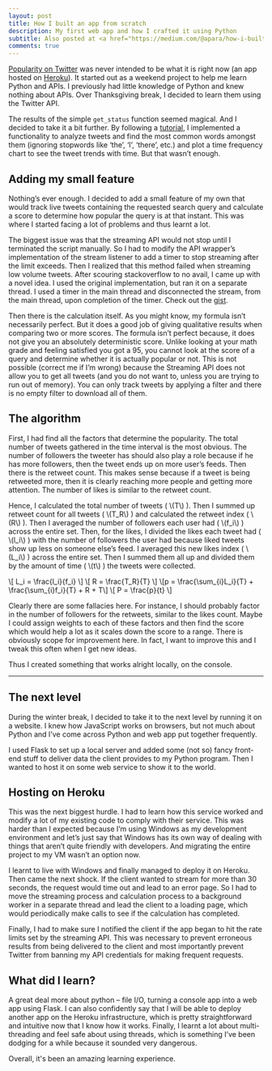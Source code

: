 ```yaml
---
layout: post
title: How I built an app from scratch
description: My first web app and how I crafted it using Python
subtitle: Also posted at <a href="https://medium.com/@apara/how-i-built-an-app-from-scratch-cf71c9f7d23f#.t25o3b56f">medium.com</a>
comments: true
---
```


[Popularity on Twitter](https://popularity-on-twitter.herokuapp.com/) was never intended to be what it is right now (an app hosted on [Heroku](http://heroku.com/)).
It started out as a weekend project to help me learn Python and APIs.
I previously had little knowledge of Python and knew nothing about APIs.
Over Thanksgiving break, I decided to learn them using the Twitter API.
<!--excerpt_ends-->

The results of the simple `get_status` function seemed magical.
And I decided to take it a bit further.
By following a [tutorial](https://marcobonzanini.com/2015/03/02/mining-twitter-data-with-python-part-1/), I implemented a functionality to analyze tweets and find the most common words amongst them (ignoring stopwords like ‘the’, ‘I’, ‘there’, etc.) and plot a time frequency chart to see the tweet trends with time.
But that wasn’t enough.

## Adding my small feature

Nothing’s ever enough.
I decided to add a small feature of my own that would track live tweets containing the requested search query and calculate a score to determine how popular the query is at that instant.
This was where I started facing a lot of problems and thus learnt a lot.

The biggest issue was that the streaming API would not stop until I terminated the script manually.
So I had to modify the API wrapper’s implementation of the stream listener to add a timer to stop streaming after the limit exceeds.
Then I realized that this method failed when streaming low volume tweets.
After scouring stackoverflow to no avail, I came up with a novel idea.
I used the original implementation, but ran it on a separate thread.
I used a timer in the main thread and disconnected the stream, from the main thread, upon completion of the timer.
Check out the [gist](https://gist.github.com/AparaV/6facd7db460b905933cf908c8b919b89).

Then there is the calculation itself.
As you might know, my formula isn’t necessarily perfect.
But it does a good job of giving qualitative results when comparing two or more scores.
The formula isn’t perfect because, it does not give you an absolutely deterministic score.
Unlike looking at your math grade and feeling satisfied you got a 95, you cannot look at the score of a query and determine whether it is actually popular or not.
This is not possible (correct me if I’m wrong) because the Streaming API does not allow you to get all tweets (and you do not want to, unless you are trying to run out of memory).
You can only track tweets by applying a filter and there is no empty filter to download all of them.

## The algorithm

First, I had find all the factors that determine the popularity.
The total number of tweets gathered in the time interval is the most obvious.
The number of followers the tweeter has should also play a role because if he has more followers, then the tweet ends up on more user’s feeds.
Then there is the retweet count.
This makes sense because if a tweet is being retweeted more, then it is clearly reaching more people and getting more attention.
The number of likes is similar to the retweet count.

Hence, I calculated the total number of tweets ( \\(T\\) ).
Then I summed up retweet count for all tweets ( \\(T\_R\\) ) and calculated the retweet index ( \\(R\\) ).
Then I averaged the number of followers each user had ( \\(f\_i\\) ) across the entire set.
Then, for the likes, I divided the likes each tweet had ( \\(l\_i\\) ) with the number of followers the user had because liked tweets show up less on someone else’s feed.
I averaged this new likes index ( \\(L\_i\\) ) across the entire set.
Then I summed them all up and divided them by the amount of time ( \\(t\\) ) the tweets were collected.

\\[ L\_i = \frac{l\_i}{f\_i} \\]
\\[ R = \frac{T\_R}{T} \\]
\\[p = \frac{\sum\_{i}L\_i}{T} + \frac{\sum\_{i}f\_i}{T} + R + T\\]
\\[ P = \frac{p}{t} \\]

Clearly there are some fallacies here.
For instance, I should probably factor in the number of followers for the retweets, similar to the likes count.
Maybe I could assign weights to each of these factors and then find the score which would help a lot as it scales down the score to a range.
There is obviously scope for improvement here.
In fact, I want to improve this and I tweak this often when I get new ideas.

Thus I created something that works alright locally, on the console.

***

## The next level

During the winter break, I decided to take it to the next level by running it on a website.
I knew how JavaScript works on browsers, but not much about Python and I’ve come across Python and web app put together frequently.

I used Flask to set up a local server and added some (not so) fancy front-end stuff to deliver data the client provides to my Python program.
Then I wanted to host it on some web service to show it to the world.

## Hosting on Heroku

This was the next biggest hurdle.
I had to learn how this service worked and modify a lot of my existing code to comply with their service.
This was harder than I expected because I’m using Windows as my development environment and let’s just say that Windows has its own way of dealing with things that aren’t quite friendly with developers.
And migrating the entire project to my VM wasn’t an option now.

I learnt to live with Windows and finally managed to deploy it on Heroku.
Then came the next shock.
If the client wanted to stream for more than 30 seconds, the request would time out and lead to an error page.
So I had to move the streaming process and calculation process to a background worker in a separate thread and lead the client to a loading page, which would periodically make calls to see if the calculation has completed.

Finally, I had to make sure I notified the client if the app began to hit the rate limits set by the streaming API.
This was necessary to prevent erroneous results from being delivered to the client and most importantly prevent Twitter from banning my API credentials for making frequent requests.

## What did I learn?

A great deal more about python – file I/O, turning a console app into a web app using Flask.
I can also confidently say that I will be able to deploy another app on the Heroku infrastructure, which is pretty straightforward and intuitive now that I know how it works.
Finally, I learnt a lot about multi-threading and feel safe about using threads, which is something I’ve been dodging for a while because it sounded very dangerous.

Overall, it's been an amazing learning experience.
